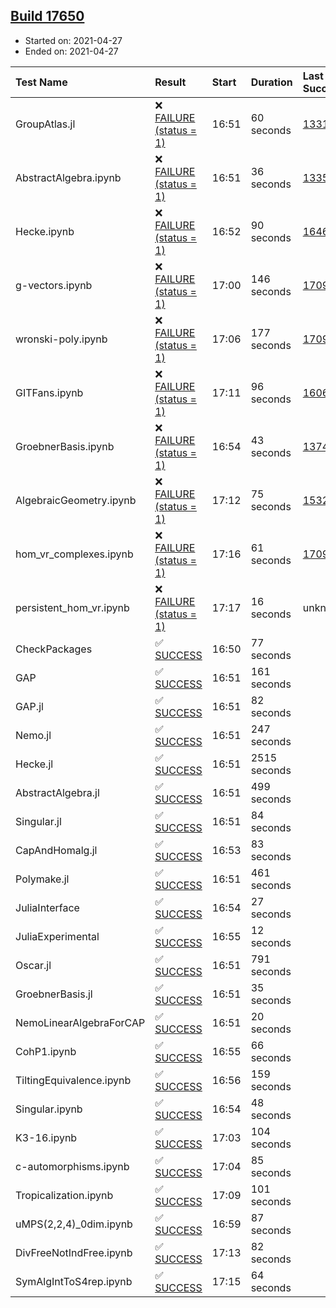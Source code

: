 ## [Build 17650](https://oscarci.mathematik.uni-kl.de/job/oscar/17650/)

* Started on: 2021-04-27
* Ended on: 2021-04-27

| Test Name    | Result | Start | Duration | Last Success | First Failure |
|:-------------|:-------|:------|:---------|:-------------|:--------------|
| GroupAtlas.jl | ❌ [FAILURE (status = 1)](https://oscarci.mathematik.uni-kl.de/job/oscar/17650/artifact/logs/build-17650/GroupAtlas.jl.log) | 16:51 | 60 seconds | [13311](https://oscarci.mathematik.uni-kl.de/job/oscar/13311/) | [13312](https://oscarci.mathematik.uni-kl.de/job/oscar/13312/) |
| AbstractAlgebra.ipynb | ❌ [FAILURE (status = 1)](https://oscarci.mathematik.uni-kl.de/job/oscar/17650/artifact/logs/build-17650/AbstractAlgebra.ipynb.log) | 16:51 | 36 seconds | [13355](https://oscarci.mathematik.uni-kl.de/job/oscar/13355/) | [13356](https://oscarci.mathematik.uni-kl.de/job/oscar/13356/) |
| Hecke.ipynb | ❌ [FAILURE (status = 1)](https://oscarci.mathematik.uni-kl.de/job/oscar/17650/artifact/logs/build-17650/Hecke.ipynb.log) | 16:52 | 90 seconds | [16463](https://oscarci.mathematik.uni-kl.de/job/oscar/16463/) | [16464](https://oscarci.mathematik.uni-kl.de/job/oscar/16464/) |
| g-vectors.ipynb | ❌ [FAILURE (status = 1)](https://oscarci.mathematik.uni-kl.de/job/oscar/17650/artifact/logs/build-17650/g-vectors.ipynb.log) | 17:00 | 146 seconds | [17099](https://oscarci.mathematik.uni-kl.de/job/oscar/17099/) | [17100](https://oscarci.mathematik.uni-kl.de/job/oscar/17100/) |
| wronski-poly.ipynb | ❌ [FAILURE (status = 1)](https://oscarci.mathematik.uni-kl.de/job/oscar/17650/artifact/logs/build-17650/wronski-poly.ipynb.log) | 17:06 | 177 seconds | [17098](https://oscarci.mathematik.uni-kl.de/job/oscar/17098/) | [17099](https://oscarci.mathematik.uni-kl.de/job/oscar/17099/) |
| GITFans.ipynb | ❌ [FAILURE (status = 1)](https://oscarci.mathematik.uni-kl.de/job/oscar/17650/artifact/logs/build-17650/GITFans.ipynb.log) | 17:11 | 96 seconds | [16068](https://oscarci.mathematik.uni-kl.de/job/oscar/16068/) | [16069](https://oscarci.mathematik.uni-kl.de/job/oscar/16069/) |
| GroebnerBasis.ipynb | ❌ [FAILURE (status = 1)](https://oscarci.mathematik.uni-kl.de/job/oscar/17650/artifact/logs/build-17650/GroebnerBasis.ipynb.log) | 16:54 | 43 seconds | [13748](https://oscarci.mathematik.uni-kl.de/job/oscar/13748/) | [13749](https://oscarci.mathematik.uni-kl.de/job/oscar/13749/) |
| AlgebraicGeometry.ipynb | ❌ [FAILURE (status = 1)](https://oscarci.mathematik.uni-kl.de/job/oscar/17650/artifact/logs/build-17650/AlgebraicGeometry.ipynb.log) | 17:12 | 75 seconds | [15322](https://oscarci.mathematik.uni-kl.de/job/oscar/15322/) | [15323](https://oscarci.mathematik.uni-kl.de/job/oscar/15323/) |
| hom_vr_complexes.ipynb | ❌ [FAILURE (status = 1)](https://oscarci.mathematik.uni-kl.de/job/oscar/17650/artifact/logs/build-17650/hom_vr_complexes.ipynb.log) | 17:16 | 61 seconds | [17099](https://oscarci.mathematik.uni-kl.de/job/oscar/17099/) | [17100](https://oscarci.mathematik.uni-kl.de/job/oscar/17100/) |
| persistent_hom_vr.ipynb | ❌ [FAILURE (status = 1)](https://oscarci.mathematik.uni-kl.de/job/oscar/17650/artifact/logs/build-17650/persistent_hom_vr.ipynb.log) | 17:17 | 16 seconds | unknown | unknown |
| CheckPackages | ✅ [SUCCESS](https://oscarci.mathematik.uni-kl.de/job/oscar/17650/artifact/logs/build-17650/CheckPackages.log) | 16:50 | 77 seconds |  |  |
| GAP | ✅ [SUCCESS](https://oscarci.mathematik.uni-kl.de/job/oscar/17650/artifact/logs/build-17650/GAP.log) | 16:51 | 161 seconds |  |  |
| GAP.jl | ✅ [SUCCESS](https://oscarci.mathematik.uni-kl.de/job/oscar/17650/artifact/logs/build-17650/GAP.jl.log) | 16:51 | 82 seconds |  |  |
| Nemo.jl | ✅ [SUCCESS](https://oscarci.mathematik.uni-kl.de/job/oscar/17650/artifact/logs/build-17650/Nemo.jl.log) | 16:51 | 247 seconds |  |  |
| Hecke.jl | ✅ [SUCCESS](https://oscarci.mathematik.uni-kl.de/job/oscar/17650/artifact/logs/build-17650/Hecke.jl.log) | 16:51 | 2515 seconds |  |  |
| AbstractAlgebra.jl | ✅ [SUCCESS](https://oscarci.mathematik.uni-kl.de/job/oscar/17650/artifact/logs/build-17650/AbstractAlgebra.jl.log) | 16:51 | 499 seconds |  |  |
| Singular.jl | ✅ [SUCCESS](https://oscarci.mathematik.uni-kl.de/job/oscar/17650/artifact/logs/build-17650/Singular.jl.log) | 16:51 | 84 seconds |  |  |
| CapAndHomalg.jl | ✅ [SUCCESS](https://oscarci.mathematik.uni-kl.de/job/oscar/17650/artifact/logs/build-17650/CapAndHomalg.jl.log) | 16:53 | 83 seconds |  |  |
| Polymake.jl | ✅ [SUCCESS](https://oscarci.mathematik.uni-kl.de/job/oscar/17650/artifact/logs/build-17650/Polymake.jl.log) | 16:51 | 461 seconds |  |  |
| JuliaInterface | ✅ [SUCCESS](https://oscarci.mathematik.uni-kl.de/job/oscar/17650/artifact/logs/build-17650/JuliaInterface.log) | 16:54 | 27 seconds |  |  |
| JuliaExperimental | ✅ [SUCCESS](https://oscarci.mathematik.uni-kl.de/job/oscar/17650/artifact/logs/build-17650/JuliaExperimental.log) | 16:55 | 12 seconds |  |  |
| Oscar.jl | ✅ [SUCCESS](https://oscarci.mathematik.uni-kl.de/job/oscar/17650/artifact/logs/build-17650/Oscar.jl.log) | 16:51 | 791 seconds |  |  |
| GroebnerBasis.jl | ✅ [SUCCESS](https://oscarci.mathematik.uni-kl.de/job/oscar/17650/artifact/logs/build-17650/GroebnerBasis.jl.log) | 16:51 | 35 seconds |  |  |
| NemoLinearAlgebraForCAP | ✅ [SUCCESS](https://oscarci.mathematik.uni-kl.de/job/oscar/17650/artifact/logs/build-17650/NemoLinearAlgebraForCAP.log) | 16:51 | 20 seconds |  |  |
| CohP1.ipynb | ✅ [SUCCESS](https://oscarci.mathematik.uni-kl.de/job/oscar/17650/artifact/logs/build-17650/CohP1.ipynb.log) | 16:55 | 66 seconds |  |  |
| TiltingEquivalence.ipynb | ✅ [SUCCESS](https://oscarci.mathematik.uni-kl.de/job/oscar/17650/artifact/logs/build-17650/TiltingEquivalence.ipynb.log) | 16:56 | 159 seconds |  |  |
| Singular.ipynb | ✅ [SUCCESS](https://oscarci.mathematik.uni-kl.de/job/oscar/17650/artifact/logs/build-17650/Singular.ipynb.log) | 16:54 | 48 seconds |  |  |
| K3-16.ipynb | ✅ [SUCCESS](https://oscarci.mathematik.uni-kl.de/job/oscar/17650/artifact/logs/build-17650/K3-16.ipynb.log) | 17:03 | 104 seconds |  |  |
| c-automorphisms.ipynb | ✅ [SUCCESS](https://oscarci.mathematik.uni-kl.de/job/oscar/17650/artifact/logs/build-17650/c-automorphisms.ipynb.log) | 17:04 | 85 seconds |  |  |
| Tropicalization.ipynb | ✅ [SUCCESS](https://oscarci.mathematik.uni-kl.de/job/oscar/17650/artifact/logs/build-17650/Tropicalization.ipynb.log) | 17:09 | 101 seconds |  |  |
| uMPS(2,2,4)_0dim.ipynb | ✅ [SUCCESS](https://oscarci.mathematik.uni-kl.de/job/oscar/17650/artifact/logs/build-17650/uMPS-2-2-4-_0dim.ipynb.log) | 16:59 | 87 seconds |  |  |
| DivFreeNotIndFree.ipynb | ✅ [SUCCESS](https://oscarci.mathematik.uni-kl.de/job/oscar/17650/artifact/logs/build-17650/DivFreeNotIndFree.ipynb.log) | 17:13 | 82 seconds |  |  |
| SymAlgIntToS4rep.ipynb | ✅ [SUCCESS](https://oscarci.mathematik.uni-kl.de/job/oscar/17650/artifact/logs/build-17650/SymAlgIntToS4rep.ipynb.log) | 17:15 | 64 seconds |  |  |
